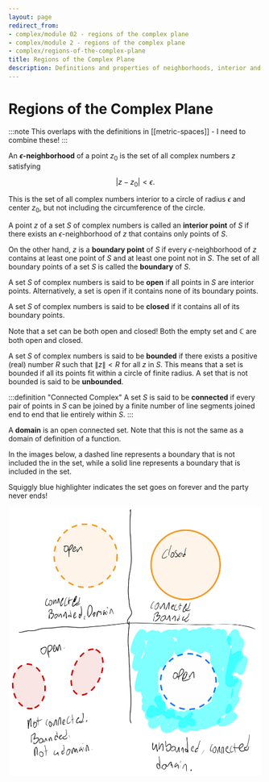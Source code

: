 ```yaml
---
layout: page
redirect_from:
- complex/module 02 - regions of the complex plane
- complex/module 2 - regions of the complex plane
- complex/regions-of-the-complex-plane
title: Regions of the Complex Plane
description: Definitions and properties of neighborhoods, interior and boundary points, open and closed sets, domains, and connectivity in the complex plane.
---
```


# Regions of the Complex Plane

:::note
This overlaps with the definitions in [[metric-spaces]] - I need to combine these!
:::

An **$\epsilon$-neighborhood** of a point $z_0$ is the set of all complex numbers $z$ satisfying

$$ | z - z_0 | < \epsilon. $$

This is the set of all complex numbers interior to a circle of radius $\epsilon$ and center $z_0$, but not including the circumference of the circle.

A point $z$ of a set $S$ of complex numbers is called an **interior point** of $S$ if there exists an $\epsilon$-neighborhood of $z$ that contains only points of $S$.

On the other hand, $z$ is a **boundary point** of $S$ if every $\epsilon$-neighborhood of $z$ contains at least one point of $S$ and at least one point not in $S$. The set of all boundary points of a set $S$ is called the **boundary** of $S$.

A set $S$ of complex numbers is said to be **open** if all points in $S$ are interior points. Alternatively, a set is open if it contains none of its boundary points.

A set $S$ of complex numbers is said to be **closed** if it contains all of its boundary points.

Note that a set can be both open and closed! Both the empty set and $\mathbb{C}$ are both open and closed.

A set $S$ of complex numbers is said to be **bounded** if there exists a positive (real) number $R$ such that $\|z\| < R$ for all $z$ in $S$. This means that a set is bounded if all its points fit within a circle of finite radius. A set that is not bounded is said to be **unbounded**.

:::definition "Connected Complex"
A set $S$ is said to be **connected** if every pair of points in $S$ can be joined by a finite number of line segments joined end to end that lie entirely within $S$.
:::

A **domain** is an open connected set. Note that this is not the same as a domain of definition of a function.

In the images below, a dashed line represents a boundary that is not included the in the set, while a solid line represents a boundary that is included in the set.

Squiggly blue highlighter indicates the set goes on forever and the party never ends!

![Regions of the Complex Plane](regions.png)
